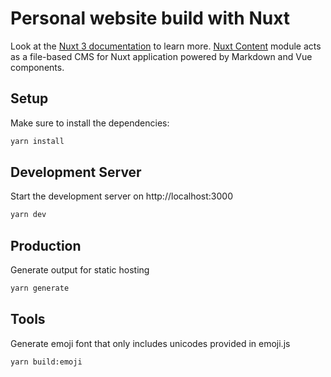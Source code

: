 # Personal website build with Nuxt

Look at the [Nuxt 3 documentation](https://nuxt.com/docs/getting-started/introduction) to learn more.
[Nuxt Content](https://content.nuxtjs.org) module acts as a file-based CMS for Nuxt application powered by Markdown and Vue components.

## Setup

Make sure to install the dependencies:

```bash
yarn install
```

## Development Server

Start the development server on http://localhost:3000

```bash
yarn dev
```

## Production

Generate output for static hosting

```bash
yarn generate
```

## Tools

Generate emoji font that only includes unicodes provided in emoji.js

```bash
yarn build:emoji
```
